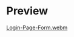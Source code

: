 # Preview
[Login-Page-Form.webm](https://user-images.githubusercontent.com/72277295/187069843-3083923b-6ee0-492b-8900-89ea43df7c15.webm)


